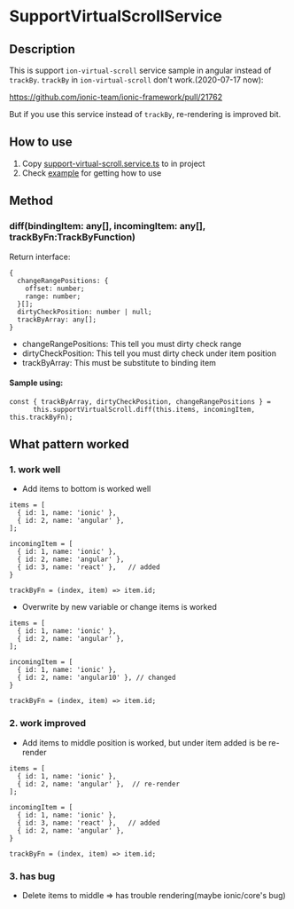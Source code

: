 # SupportVirtualScrollService

## Description

This is support `ion-virtual-scroll` service sample in angular instead of `trackBy`. `trackBy` in `ion-virtual-scroll` don't work.(2020-07-17 now):

https://github.com/ionic-team/ionic-framework/pull/21762

But if you use this service instead of `trackBy`, re-rendering is improved bit.

## How to use
1. Copy [support-virtual-scroll.service.ts](https://github.com/rdlabo-team/angular-ion-virtual-scroll-example/blob/master/src/app/services/support-virtual-scroll.service.ts) to in project
2. Check [example](https://github.com/rdlabo-team/support-virtual-scroll-service/blob/master/src/app/home/home.page.ts#L62-L72) for getting how to use

## Method
### diff(bindingItem: any[], incomingItem: any[], trackByFn:TrackByFunction<any>)
Return interface:
```
{
  changeRangePositions: {
    offset: number;
    range: number;
  }[];
  dirtyCheckPosition: number | null;
  trackByArray: any[];
}
```

- changeRangePositions: This tell you must dirty check range
- dirtyCheckPosition: This tell you must dirty check under item position
- trackByArray: This must be substitute to binding item


#### Sample using:
```
const { trackByArray, dirtyCheckPosition, changeRangePositions } =
      this.supportVirtualScroll.diff(this.items, incomingItem, this.trackByFn);
```

## What pattern worked
### 1. work well

- Add items to bottom is worked well
```
items = [
  { id: 1, name: 'ionic' },
  { id: 2, name: 'angular' },
];

incomingItem = [
  { id: 1, name: 'ionic' },
  { id: 2, name: 'angular' },
  { id: 3, name: 'react' },   // added
}

trackByFn = (index, item) => item.id;
```

- Overwrite by new variable or change items is worked
```
items = [
  { id: 1, name: 'ionic' },
  { id: 2, name: 'angular' },
];

incomingItem = [
  { id: 1, name: 'ionic' },
  { id: 2, name: 'angular10' }, // changed
}

trackByFn = (index, item) => item.id;
```

### 2. work improved
- Add items to middle position is worked, but under item added is be re-render
```
items = [
  { id: 1, name: 'ionic' },
  { id: 2, name: 'angular' },  // re-render
];

incomingItem = [
  { id: 1, name: 'ionic' },
  { id: 3, name: 'react' },   // added
  { id: 2, name: 'angular' },
}

trackByFn = (index, item) => item.id;
```

### 3. has bug
- Delete items to middle => has trouble rendering(maybe ionic/core's bug)

